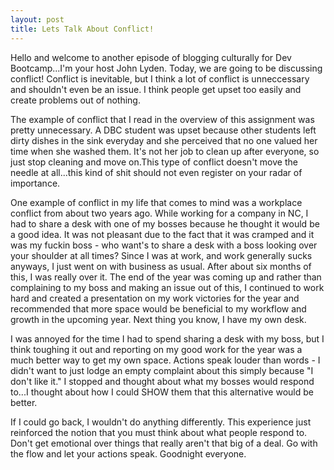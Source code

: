 ```yaml
---
layout: post
title: Lets Talk About Conflict!
---
```


Hello and welcome to another episode of blogging culturally for Dev Bootcamp...I'm your host John Lyden.  Today, we are going to be discussing conflict!  Conflict is inevitable, but I think a lot of conflict is unneccessary and shouldn't even be an issue.  I think people get upset too easily and create problems out of nothing.

The example of conflict that I read in the overview of this assignment was pretty unnecessary.  A DBC student was upset because other students left dirty dishes in the sink everyday and she perceived that no one valued her time when she washed them.  It's not her job to clean up after everyone, so just stop cleaning and move on.This type of conflict doesn't move the needle at all...this kind of shit should not even register on your radar of importance.

One example of conflict in my life that comes to mind was a workplace conflict from about two years ago.  While working for a company in NC, I had to share a desk with one of my bosses because he thought it would be a good idea.  It was not pleasant due to the fact that it was cramped and it was my fuckin boss - who want's to share a desk with a boss looking over your shoulder at all times?  Since I was at work, and work generally sucks anyways, I just went on with business as usual.  After about six months of this, I was really over it.  The end of the year was coming up and rather than complaining to my boss and making an issue out of this, I continued to work hard and created a presentation on my work victories for the year and recommended that more space would be beneficial to my workflow and growth in the upcoming year.  Next thing you know, I have my own desk.

I was annoyed for the time I had to spend sharing a desk with my boss, but I think toughing it out and reporting on my good work for the year was a much better way to get my own space.  Actions speak louder than words - I didn't want to just lodge an empty complaint about this simply because "I don't like it."  I stopped and thought about what my bosses would respond to...I thought about how I could SHOW them that this alternative would be better.

If I could go back, I wouldn't do anything differently.  This experience just reinforced the notion that you must think about what people respond to.  Don't get emotional over things that really aren't that big of a deal.  Go with the flow and let your actions speak.  Goodnight everyone.